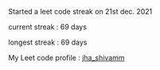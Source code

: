 Started a leet code streak on 21st dec. 2021

current streak : 69 days

longest streak : 69 days

My Leet code profile : [jha_shivamm](https://leetcode.com/jha_shivamm/)


